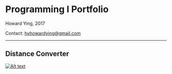 # Programming I Portfolio
Howard Ying, 2017 

Contact: hyhowardying@gmail.com

---
## Distance Converter
[![Alt text](https://howardying.github.io/Programming1Portfolio/Images/distConvert.png "Distance Converter")](https://howardying.github.io/Programming1Portfolio/distanceConverter)
